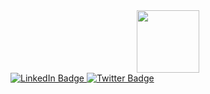 <div id="header" align="center">
  <img src="https://media.giphy.com/media/M9gbBd9nbDrOTu1Mqx/giphy.gif" width="100"/>
</div>

<div id="badges">
  <a href="https://www.linkedin.com/in/%C4%91o%C3%A0n-tr%C6%B0%E1%BB%9Dng-2678361b0/">
    <img src="https://img.shields.io/badge/LinkedIn-blue?style=for-the-badge&logo=linkedin&logoColor=white" alt="LinkedIn Badge"/>
  </a>
  <a href="https://www.facebook.com/profile.php?id=100005664767530">
    <img src="https://img.shields.io/badge/Facebook-blue?style=for-the-badge&logo=twitter&logoColor=white" alt="Twitter Badge"/>
  </a>
</div>
